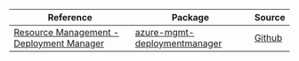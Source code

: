 | Reference | Package | Source |
|---|---|---|
|[Resource Management - Deployment Manager](mgmt-deploymentmanager-readme.md)|[azure-mgmt-deploymentmanager](https://pypi.org/project/azure-mgmt-deploymentmanager)|[Github](https://github.com/Azure/azure-sdk-for-python/blob/main/sdk/deploymentmanager/azure-mgmt-deploymentmanager)|
